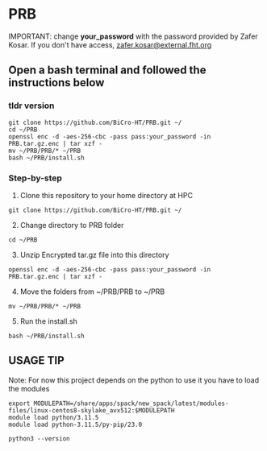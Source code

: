 # PRB

IMPORTANT: change **your_password** with the password provided by Zafer Kosar.
If you don't have access, zafer.kosar@external.fht.org


## Open a bash terminal and followed the instructions below

### tldr version

```shell
git clone https://github.com/BiCro-HT/PRB.git ~/
cd ~/PRB
openssl enc -d -aes-256-cbc -pass pass:your_password -in PRB.tar.gz.enc | tar xzf -
mv ~/PRB/PRB/* ~/PRB
bash ~/PRB/install.sh

```

### Step-by-step

1. Clone this repository to your home directory at HPC

```shell
git clone https://github.com/BiCro-HT/PRB.git ~/
```

2. Change directory to PRB folder

```shell
cd ~/PRB
```

3. Unzip Encrypted tar.gz file into this directory

```shell
openssl enc -d -aes-256-cbc -pass pass:your_password -in PRB.tar.gz.enc | tar xzf -
```

4. Move the folders from ~/PRB/PRB to ~/PRB

```shell
mv ~/PRB/PRB/* ~/PRB

```

5. Run the install.sh

```shell
bash ~/PRB/install.sh
```

## USAGE TIP

Note: For now this project depends on the python to use it you have to load the modules

```shell
export MODULEPATH=/share/apps/spack/new_spack/latest/modules-files/linux-centos8-skylake_avx512:$MODULEPATH
module load python/3.11.5
module load python-3.11.5/py-pip/23.0

python3 --version

```